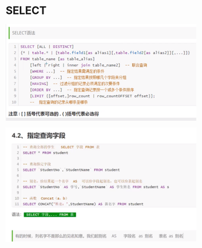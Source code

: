# SELECT

![](../.gitbook/assets/image%20%2827%29.png)

![](../.gitbook/assets/image%20%2810%29.png)

